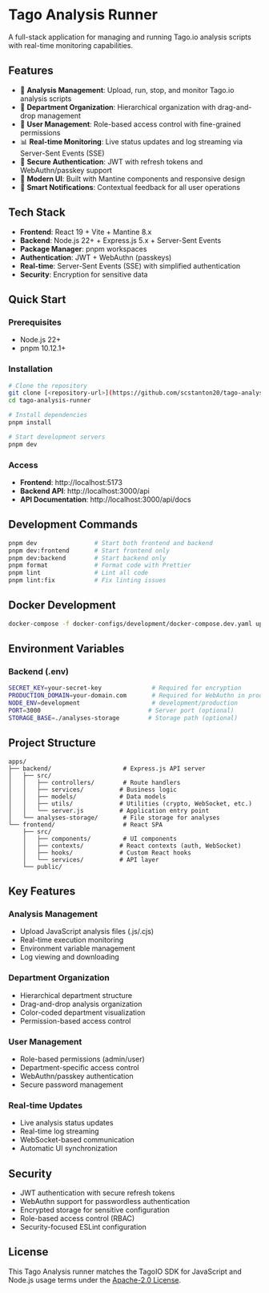 # Tago Analysis Runner

A full-stack application for managing and running Tago.io analysis scripts with real-time monitoring capabilities.

## Features

- 🔧 **Analysis Management**: Upload, run, stop, and monitor Tago.io analysis scripts
- 🏢 **Department Organization**: Hierarchical organization with drag-and-drop management
- 👥 **User Management**: Role-based access control with fine-grained permissions
- 📊 **Real-time Monitoring**: Live status updates and log streaming via Server-Sent Events (SSE)
- 🔐 **Secure Authentication**: JWT with refresh tokens and WebAuthn/passkey support
- 📱 **Modern UI**: Built with Mantine components and responsive design
- 🔔 **Smart Notifications**: Contextual feedback for all user operations

## Tech Stack

- **Frontend**: React 19 + Vite + Mantine 8.x
- **Backend**: Node.js 22+ + Express.js 5.x + Server-Sent Events
- **Package Manager**: pnpm workspaces
- **Authentication**: JWT + WebAuthn (passkeys)
- **Real-time**: Server-Sent Events (SSE) with simplified authentication
- **Security**: Encryption for sensitive data

## Quick Start

### Prerequisites

- Node.js 22+
- pnpm 10.12.1+

### Installation

```bash
# Clone the repository
git clone [<repository-url>](https://github.com/scstanton20/tago-analysis-runner)
cd tago-analysis-runner

# Install dependencies
pnpm install

# Start development servers
pnpm dev
```

### Access

- **Frontend**: http://localhost:5173
- **Backend API**: http://localhost:3000/api
- **API Documentation**: http://localhost:3000/api/docs

## Development Commands

```bash
pnpm dev                # Start both frontend and backend
pnpm dev:frontend       # Start frontend only
pnpm dev:backend        # Start backend only
pnpm format             # Format code with Prettier
pnpm lint               # Lint all code
pnpm lint:fix           # Fix linting issues
```

## Docker Development

```bash
docker-compose -f docker-configs/development/docker-compose.dev.yaml up
```

## Environment Variables

### Backend (.env)

```bash
SECRET_KEY=your-secret-key              # Required for encryption
PRODUCTION_DOMAIN=your-domain.com       # Required for WebAuthn in production
NODE_ENV=development                    # development/production
PORT=3000                              # Server port (optional)
STORAGE_BASE=./analyses-storage        # Storage path (optional)
```

## Project Structure

```
apps/
├── backend/                    # Express.js API server
│   ├── src/
│   │   ├── controllers/        # Route handlers
│   │   ├── services/          # Business logic
│   │   ├── models/            # Data models
│   │   ├── utils/             # Utilities (crypto, WebSocket, etc.)
│   │   └── server.js          # Application entry point
│   └── analyses-storage/       # File storage for analyses
└── frontend/                   # React SPA
    ├── src/
    │   ├── components/         # UI components
    │   ├── contexts/          # React contexts (auth, WebSocket)
    │   ├── hooks/             # Custom React hooks
    │   └── services/          # API layer
    └── public/
```

## Key Features

### Analysis Management

- Upload JavaScript analysis files (.js/.cjs)
- Real-time execution monitoring
- Environment variable management
- Log viewing and downloading

### Department Organization

- Hierarchical department structure
- Drag-and-drop analysis organization
- Color-coded department visualization
- Permission-based access control

### User Management

- Role-based permissions (admin/user)
- Department-specific access control
- WebAuthn/passkey authentication
- Secure password management

### Real-time Updates

- Live analysis status updates
- Real-time log streaming
- WebSocket-based communication
- Automatic UI synchronization

## Security

- JWT authentication with secure refresh tokens
- WebAuthn support for passwordless authentication
- Encrypted storage for sensitive configuration
- Role-based access control (RBAC)
- Security-focused ESLint configuration

## License

This Tago Analysis runner matches the TagoIO SDK for JavaScript and Node.js usage terms under the [Apache-2.0 License](https://github.com/scstanton20/tago-analysis-runner/blob/main/LICENSE.md).
